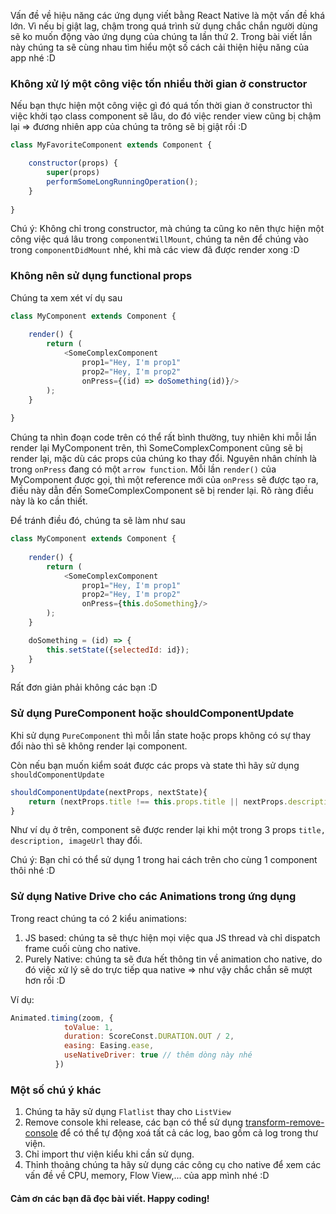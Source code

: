 Vấn đề về hiệu năng các ứng dụng viết bằng React Native là một vấn đề khá lớn. Vì nếu bị giật lag, chậm trong quá trình sử dụng chắc chắn người dùng sẽ ko muốn động vào ứng dụng của chúng ta lần thứ 2. Trong bài viết lần này chúng ta sẽ cùng nhau tìm hiểu một số cách cải thiện hiệu năng của app nhé :D


### Không xử lý một công việc tốn nhiều thời gian ở constructor
Nếu bạn thực hiện một công việc gì đó quá tốn thời gian ở constructor thì việc khởi tạo class component sẽ lâu, do đó việc render view cũng bị chậm lại => đương nhiên app của chúng ta trông sẽ bị giật rồi :D
```javascript
class MyFavoriteComponent extends Component {

    constructor(props) {
        super(props)
        performSomeLongRunningOperation();
    }
    
}
```

Chú ý: Không chỉ trong constructor, mà chúng ta cũng ko nên thực hiện một công việc quá lâu trong `componentWillMount`, chúng ta nên để chúng vào trong `componentDidMount` nhé, khi mà các view đã được render xong :D


### Không nên sử dụng functional props
Chúng ta xem xét ví dụ sau
```javascript
class MyComponent extends Component {
    
    render() {
        return (
            <SomeComplexComponent
                prop1="Hey, I'm prop1"
                prop2="Hey, I'm prop2"
                onPress={(id) => doSomething(id)}/>
        );
    }
    
}
```

Chúng ta nhìn đoạn code trên có thể rất bình thường, tuy nhiên khi mỗi lần render lại MyComponent trên, thì SomeComplexComponent cũng sẽ bị render lại, mặc dù các props của chúng ko thay đổi. Nguyên nhân chính là trong `onPress` đang có một `arrow function`. Mỗi lần `render()` của MyComponent được gọi, thì một reference mới của `onPress` sẽ được tạo ra, điều này dẫn đến  SomeComplexComponent sẽ bị render lại. Rõ ràng điều này là ko cần thiết.

Để tránh điều đó, chúng ta sẽ làm như sau
```javascript
class MyComponent extends Component {
    
    render() {
        return (
            <SomeComplexComponent
                prop1="Hey, I'm prop1"
                prop2="Hey, I'm prop2"
                onPress={this.doSomething}/>
        );
    }

    doSomething = (id) => {
        this.setState({selectedId: id});
    }
}
```
Rất đơn giản phải không các bạn :D


###  Sử dụng PureComponent hoặc shouldComponentUpdate
Khi sử dụng `PureComponent` thì mỗi lần state hoặc props không có sự thay đổi nào thì sẽ không render lại component.

Còn nếu bạn muốn kiểm soát được các props và state thì hãy sử dụng `shouldComponentUpdate` 

```javascript
shouldComponentUpdate(nextProps, nextState){
    return (nextProps.title !== this.props.title || nextProps.description !== this.props.description || nextProps.imageUrl !== this.props.imageUrl)
}
```

Như ví dụ ở trên, component sẽ được render lại khi một trong 3 props `title, description, imageUrl` thay đổi.

Chú ý: Bạn chỉ có thể sử dụng 1 trong hai cách trên cho cùng 1 component thôi nhé :D


### Sử dụng Native Drive cho các Animations trong ứng dụng
Trong react chúng ta có 2 kiểu animations:
1. JS based: chúng ta sẽ thực hiện mọi việc qua JS thread và chỉ dispatch frame cuối cùng cho native.
2. Purely Native: chúng ta sẽ đưa hết thông tin về animation cho native, do đó việc xử lý sẽ do trực tiếp qua native => như vậy chắc chắn sẽ mượt hơn rồi :D

Ví dụ:
```javascript
Animated.timing(zoom, {
            toValue: 1,
            duration: ScoreConst.DURATION.OUT / 2,
            easing: Easing.ease,
            useNativeDriver: true // thêm dòng này nhé
          })
```


### Một số chú ý khác
1. Chúng ta hãy sử dụng `Flatlist` thay cho `ListView`
2. Remove console khi release, các bạn có thể sử dụng [transform-remove-console](https://www.npmjs.com/package/babel-plugin-transform-remove-console)  để có thể tự động xoá tất cả các log, bao gồm cả log trong thư viện.
3. Chỉ import thư viện kiểu khi cần sử dụng.
4. Thỉnh thoảng chúng ta hãy sử dụng các công cụ cho native để xem các vấn đề về CPU, memory, Flow View,... của app mình nhé :D

#### Cảm ơn các bạn đã đọc bài viết. Happy coding!